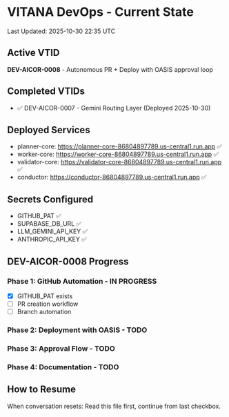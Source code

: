 # VITANA DevOps - Current State
Last Updated: 2025-10-30 22:35 UTC

## Active VTID
**DEV-AICOR-0008** - Autonomous PR + Deploy with OASIS approval loop

## Completed VTIDs
- ✅ DEV-AICOR-0007 - Gemini Routing Layer (Deployed 2025-10-30)

## Deployed Services
- planner-core: https://planner-core-86804897789.us-central1.run.app ✅
- worker-core: https://worker-core-86804897789.us-central1.run.app ✅
- validator-core: https://validator-core-86804897789.us-central1.run.app ✅
- conductor: https://conductor-86804897789.us-central1.run.app ✅

## Secrets Configured
- GITHUB_PAT ✅
- SUPABASE_DB_URL ✅
- LLM_GEMINI_API_KEY ✅
- ANTHROPIC_API_KEY ✅

## DEV-AICOR-0008 Progress
### Phase 1: GitHub Automation - IN PROGRESS
- [x] GITHUB_PAT exists
- [ ] PR creation workflow
- [ ] Branch automation

### Phase 2: Deployment with OASIS - TODO
### Phase 3: Approval Flow - TODO
### Phase 4: Documentation - TODO

## How to Resume
When conversation resets: Read this file first, continue from last checkbox.
